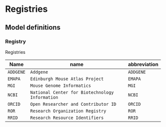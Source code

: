 # Registries

## Model definitions

### Registry

Registries

| Name | name | abbreviation |
|------|------|------|
| `ADDGENE` | `Addgene` | `ADDGENE` |
| `EMAPA` | `Edinburgh Mouse Atlas Project` | `EMAPA` |
| `MGI` | `Mouse Genome Informatics` | `MGI` |
| `NCBI` | `National Center for Biotechnology Information` | `NCBI` |
| `ORCID` | `Open Researcher and Contributor ID` | `ORCID` |
| `ROR` | `Research Organization Registry` | `ROR` |
| `RRID` | `Research Resource Identifiers` | `RRID` |


